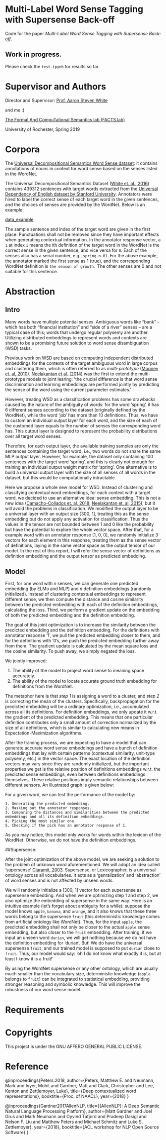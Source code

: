 # Multi-Label Word Sense Tagging with Supersense Back-off

Code for the paper *Multi-Label Word Sense Tagging with Supersense Back-off*. 

## Work in progress.

Please check the `test.ipynb` for results so far. 

# Supervisor and Authors

Director and Supervisor: [Prof. Aaron Steven White](http://aaronstevenwhite.io/)

and me :)

[The Formal And CompuTational Semantics lab (FACTS.lab)](http://factslab.io/)

University of Rochester, Spring 2019

# Corpora

The [Universal Decompositional Semantics Word Sense dataset](http://decomp.io/projects/word-sense/): it contains annotations of nouns in context for word sense based on the senses listed in the WordNet.

The Universal Decompositional Semantics Dataset ([White et. al., 2016](https://www.aclweb.org/anthology/D16-1177)) contains 439312 sentences with target words extracted from the [Universal Dependency of English dataset by Stanford University](https://universaldependencies.org/). Annotators were hired to label the correct sense of each target word in the given sentences, and the choices of senses are provided by the WordNet. Below is an example:

[data_example]()

The sample sentence and index of the target word are given in the first place. Punctuations shall not be removed since they have important effects when generating contextual information. In the annotator response vector, a `1` at index `i` means the ith definition of the target word in the WordNet is the correct sense in the given sentence, and vice versa for `0`. Each of the senses also has a serial number, e.g., `spring.n.01`. For the above example, the annotator marked the first sense as 1 (true), and the corresponding WordNet definition is `the season of growth.` The other senses are 0 and not suitable for this sentence.

# Abstraction

## Intro

Many words have multiple potential senses. Ambiguous words like “bank” – which has both “financial institution” and “side of a river” senses – are a typical case of this; words that undergo regular polysemy are another. Utilizing distributed embeddings to represent words and contexts are shown to be a promising future solution to word sense disambiguation (WSD) tasks.

Previous work on WSD are based on computing independent distributed embeddings for the contexts of the target ambiguous word in large corpus and clustering them, which is often referred to as *multi-prototype* ([Mooney et. al, 2010](https://www.aclweb.org/anthology/N10-1013)). [Neelakantan et al. (2014)](https://arxiv.org/abs/1504.06654) was the first to extend the multi-prototype models to joint learing: 'the crucial difference is that word sense discrimination and learning embeddings are performed jointly by predicting the sense of the word using the current parameter estimates.'

However, treating WSD as a classification problems has some drawbacks caused by the nature of the ambiguity of words: for the word ‘spring’, it has 6 different senses according to the dataset (originally defined by the WordNet), while the word ‘job’ has more than 10 definitions. Thus, we have to custom an individual output layer for each word, and the size of each of the customed layer equals to the number of senses the corresponding word has. This output layer is designed to represent the probability distributions over all target word senses. 

Therefore, for each output layer, the available training samples are only the sentences containing the target word, i.e., two words do not share the same MLP output layer. However, for example, the dataset only containing 100 sentences with the target word ‘spring’, and this is clearly not enough for training an individual output weight matrix for ‘spring’. One alternative is to build a universal output layer with the size of all senses of all words in the dataset, but this would be computationally intractable. 

Here we propose a whole new model for WSD. Instead of clustering and classifying contextual word embeddings, for each context with a target word, we decided to use an alternative idea: sense embedding. This is not a new idea ([Camacho-Collados et. al, 2018](https://arxiv.org/abs/1805.04032); [Neelakantan et. al, 2015](https://arxiv.org/abs/1504.06654)), but it will avoid the problems in classification. We modified the output layer to be a universal layer with an output size [300, 1], treating this as the sense embedding but do not apply any activation for classification. Thus the values in the tensor are not bounded between 1 and 0 like the probability but have the potential to explore the whole vector space. After that, for a example word with an annotator response [1, 0, 0], we randomly initialize 3 vectors for each element in this response, treating them as the sense vector of definitions, laying in the same vector space as the output tensor of our model. In the rest of this report, I will refer the sense vector of definitions as definition embedding and the output tensor as predicted embedding. 

## Model

First, for one word with *n* senses, we can generate one predicted embedding (by ELMo and MLP) and *n* definition embeddings (randomly initialized). Instead of clustering contextual embeddings to represent different sense, we then compute the distance and cosine similarity between the predicted embedding with each of the definition embeddings, calculating the loss. Third, we perform a gradient update on the embedding of both the predicted embedding and the definition embedding.

The goal of this joint optimization is to increase the similarity between the predicted embedding and the definition embedding. For the definitions with annotator response ‘1’, we pull the predicted embedding closer to them, and for the definitions with ‘0’s, we push the predicted embedding further away from them. The gradient update is calculated by the mean square loss and the cosine similarity. To push away, we simply negated the loss. 

We jointly improved:

1. The ability of the model to project word sense to meaning space accurately.
2. The ability of the model to locate accurate ground truth embedding for definitions from the WordNet.

The metaphor here is that *step 1* is assigning a word to a cluster, and *step 2* is correcting the mean of the clusters. Specifically, backpropagation for the predicted embedding will be a ordinary optimization, i.e., accumulated across all its definitions. For definition embeddings, we only update it w.r.t. the gradient of the predicted embedding. This means that one particular definition contributes only a small amount of correction normalized by the size of all definitions, which is similar to calculating new means in Expectation-Maximization algorithms. 

After the training process, we are expecting to have a model that can generate accurate word sense embeddings and have a bunch of definition embeddings that lay with certain patterns (contextual similarity, unit-type polysemy, etc.) in the vector space. The exact location of the definition vectors may vary since they are randomly initialized, but the important properties we get is the relative position of definitions embeddings w.r.t. the predicted sense embeddings, even between definitions embeddings themselves. These relative positions imply semantic relationships between different sensors. An illustrated graph is given below:


For a given word, we can test the performance of the model by:
```
1. Generating the predicted embedding.
2. Masking out the annotator responses.
3. Comparing the distances and similarities between the predicted embeddings and all its definition embeddings. 
4. Picking the most similar one.  
5. Checking if the pick has an annotator response of 1.
```
As you may notice, this model only works for words within the lexicon of the WordNet. Otherwise, we do not have the definition embeddings.

##Supersense:

After the joint optimization of the above model, we are seeking a solution to the problem of unknown word aforementioned. We will adopt an idea called ‘supersense’ [Ciaramit, 2003](https://dl.acm.org/citation.cfm?id=1119377). Supersense, or Lexicographer, is a universal ontology across all vocabularies. It acts as a ‘genralization’ and ‘abstraction’ of word senses and is not affected by unseen words. 

We will randomly initialize a [300, 1] vector for each supersense as supersense embedding. And when we are optimizing step 1 and step 2, we also optimize the embedding of supersense in the same way. Here is an intuitive example (let’s forget about ambiguity for a while): suppose the model knows `apple`, `banana`, and `orange`, and it also knows that these three words belong to the supersense `fruit` (this deterministic knowledge comes from artificial ontology like WordNet). Thus, for the input `apple`, the predicted embedding shall not only be closer to the actual `apple` sense embedding, but also closer to the `fruit` embedding. After training, if we input an unseen word `durian`, we will get nothing because we do not have the definition embedding for ‘durian’. But! We do have the universal supersense `fruit`, and our trained model is supposed to put `durian` close to `fruit`. Thus, our model would say: ‘oh I do not know what exactly it is, but at least I know it is a fruit!’

By using the WordNet supersense or any other ontology, which are usually much smaller than the vocabulary size, deterministic knowledge (`apple` belongs to `fruit`) can be integrated to statistical embedding, providing stronger reasoning and symbolic knowledge. This will improve the robustness of our word sense model.

# Requirements


# Copyrights
This project is under the GNU AFFERO GENERAL PUBLIC LICENSE.

# Reference
@inproceedings{Peters:2018,
  author={Peters, Matthew E. and  Neumann, Mark and Iyyer, Mohit and Gardner, Matt and Clark, Christopher and Lee, Kenton and Zettlemoyer, Luke},
  title={Deep contextualized word representations},
  booktitle={Proc. of NAACL},
  year={2018}
}

@inproceedings{Gardner2017AllenNLP,
  title={{AllenNLP}: A Deep Semantic Natural Language Processing Platform},
  author={Matt Gardner and Joel Grus and Mark Neumann and Oyvind Tafjord
    and Pradeep Dasigi and Nelson F. Liu and Matthew Peters and
    Michael Schmitz and Luke S. Zettlemoyer},
  year={2018},
  booktitle={ACL workshop for NLP Open Source Software}
}
